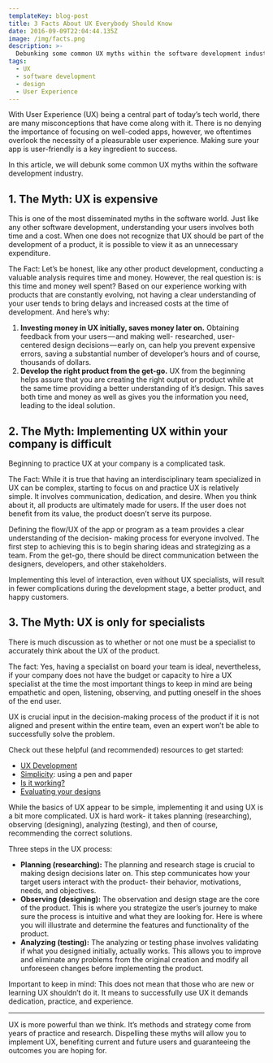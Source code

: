 ```yaml
---
templateKey: blog-post
title: 3 Facts About UX Everybody Should Know
date: 2016-09-09T22:04:44.135Z
image: /img/facts.png
description: >-
  Debunking some common UX myths within the software development industry.
tags:
  - UX
  - software development
  - design
  - User Experience
---
```


With User Experience (UX) being a central part of today’s tech world, there are many misconceptions that have come along with it. There is no denying the importance of focusing on well-coded apps, however, we oftentimes overlook the necessity of a pleasurable user experience. Making sure your app is user-friendly is a key ingredient to success.

In this article, we will debunk some common UX myths within the software development industry.

## 1. The Myth: UX is expensive

This is one of the most disseminated myths in the software world. Just like any other software development, understanding your users involves both time and a cost. When one does not recognize that UX should be part of the development of a product, it is possible to view it as an unnecessary expenditure.

The Fact: Let’s be honest, like any other product development, conducting a valuable analysis requires time and money. However, the real question is: is this time and money well spent? Based on our experience working with products that are constantly evolving, not having a clear understanding of your user tends to bring delays and increased costs at the time of development. And here’s why:

1. **Investing money in UX initially, saves money later on.** Obtaining feedback from your users — and making well- researched, user-centered design decisions — early on, can help you prevent expensive errors, saving a substantial number of developer’s hours and of course, thousands of dollars.
2. **Develop the right product from the get-go.** UX from the beginning helps assure that you are creating the right output or product while at the same time providing a better understanding of it’s design. This saves both time and money as well as gives you the information you need, leading to the ideal solution.

## 2. The Myth: Implementing UX within your company is difficult

Beginning to practice UX at your company is a complicated task.

The Fact: While it is true that having an interdisciplinary team specialized in UX can be complex, starting to focus on and practice UX is relatively simple. It involves communication, dedication, and desire. When you think about it, all products are ultimately made for users. If the user does not benefit from its value, the product doesn’t serve its purpose.

Defining the flow/UX of the app or program as a team provides a clear understanding of the decision- making process for everyone involved. The first step to achieving this is to begin sharing ideas and strategizing as a team. From the get-go, there should be direct communication between the designers, developers, and other stakeholders.

Implementing this level of interaction, even without UX specialists, will result in fewer complications during the development stage, a better product, and happy customers.

## 3. The Myth: UX is only for specialists

There is much discussion as to whether or not one must be a specialist to accurately think about the UX of the product.

The fact: Yes, having a specialist on board your team is ideal, nevertheless, if your company does not have the budget or capacity to hire a UX specialist at the time the most important things to keep in mind are being empathetic and open, listening, observing, and putting oneself in the shoes of the end user.

UX is crucial input in the decision-making process of the product if it is not aligned and present within the entire team, even an expert won’t be able to successfully solve the problem.

Check out these helpful (and recommended) resources to get started:

- [UX Development](https://www.nngroup.com/articles/usability-maturity-stages-1-4/)
- [Simplicity](https://www.uxpin.com/studio/blog/paper-prototyping-the-practical-beginners-guide/): using a pen and paper
- [Is it working?](http://www.uxbooth.com/articles/the-art-of-guerrilla-usability-testing/)
- [Evaluating your designs](https://www.optimalworkshop.com/blog/guide-conducting-heuristic-evaluation/)

While the basics of UX appear to be simple, implementing it and using UX is a bit more complicated. UX is hard work- it takes planning (researching), observing (designing), analyzing (testing), and then of course, recommending the correct solutions.

Three steps in the UX process:

- **Planning (researching):** The planning and research stage is crucial to making design decisions later on. This step communicates how your target users interact with the product- their behavior, motivations, needs, and objectives.
- **Observing (designing):** The observation and design stage are the core of the product. This is where you strategize the user’s journey to make sure the process is intuitive and what they are looking for. Here is where you will illustrate and determine the features and functionality of the product.
- **Analyzing (testing):** The analyzing or testing phase involves validating if what you designed initially, actually works. This allows you to improve and eliminate any problems from the original creation and modify all unforeseen changes before implementing the product.

Important to keep in mind: This does not mean that those who are new or learning UX shouldn’t do it. It means to successfully use UX it demands dedication, practice, and experience.

---

UX is more powerful than we think. It’s methods and strategy come from years of practice and research. Dispelling these myths will allow you to implement UX, benefiting current and future users and guaranteeing the outcomes you are hoping for.
